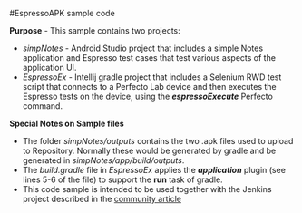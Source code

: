 #EspressoAPK sample code

**Purpose** - This sample contains two projects:
- _simpNotes_ - Android Studio project that includes a simple Notes application and Espresso test cases that test various aspects of the application UI.
- _EspressoEx_ - Intellij gradle project that includes a Selenium RWD test script that connects to a Perfecto Lab device and then executes the Espresso tests on the device, using the **_espressoExecute_** Perfecto command.

**Special Notes on Sample files**

+ The folder _simpNotes/outputs_ contains the two .apk files used to upload to Repository. Normally these would be generated by gradle and be generated in _simpNotes/app/build/outputs_.
+ The _build.gradle_ file in _EspressoEx_ applies the **_application_** plugin (see lines 5-6 of the file) to support the **run** task of gradle.
+ This code sample is intended to be used together with the Jenkins project described in the [community article](http://developers.perfectomobile.com/display/PD/Running+Espresso+Tests+with+Jenkins)

